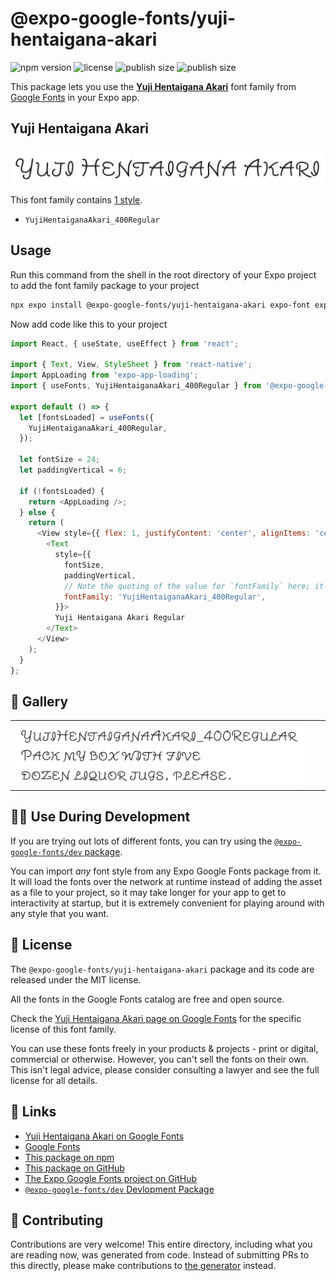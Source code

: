 # @expo-google-fonts/yuji-hentaigana-akari

![npm version](https://flat.badgen.net/npm/v/@expo-google-fonts/yuji-hentaigana-akari)
![license](https://flat.badgen.net/github/license/expo/google-fonts)
![publish size](https://flat.badgen.net/packagephobia/install/@expo-google-fonts/yuji-hentaigana-akari)
![publish size](https://flat.badgen.net/packagephobia/publish/@expo-google-fonts/yuji-hentaigana-akari)

This package lets you use the [**Yuji Hentaigana Akari**](https://fonts.google.com/specimen/Yuji+Hentaigana+Akari) font family from [Google Fonts](https://fonts.google.com/) in your Expo app.

## Yuji Hentaigana Akari

![Yuji Hentaigana Akari](./font-family.png)

This font family contains [1 style](#-gallery).

- `YujiHentaiganaAkari_400Regular`

## Usage

Run this command from the shell in the root directory of your Expo project to add the font family package to your project
```sh
npx expo install @expo-google-fonts/yuji-hentaigana-akari expo-font expo-app-loading
```

Now add code like this to your project
```js
import React, { useState, useEffect } from 'react';

import { Text, View, StyleSheet } from 'react-native';
import AppLoading from 'expo-app-loading';
import { useFonts, YujiHentaiganaAkari_400Regular } from '@expo-google-fonts/yuji-hentaigana-akari';

export default () => {
  let [fontsLoaded] = useFonts({
    YujiHentaiganaAkari_400Regular,
  });

  let fontSize = 24;
  let paddingVertical = 6;

  if (!fontsLoaded) {
    return <AppLoading />;
  } else {
    return (
      <View style={{ flex: 1, justifyContent: 'center', alignItems: 'center' }}>
        <Text
          style={{
            fontSize,
            paddingVertical,
            // Note the quoting of the value for `fontFamily` here; it expects a string!
            fontFamily: 'YujiHentaiganaAkari_400Regular',
          }}>
          Yuji Hentaigana Akari Regular
        </Text>
      </View>
    );
  }
};

```

## 🔡 Gallery


||||
|-|-|-|
|![YujiHentaiganaAkari_400Regular](./YujiHentaiganaAkari_400Regular.ttf.png)||||


## 👩‍💻 Use During Development

If you are trying out lots of different fonts, you can try using the [`@expo-google-fonts/dev` package](https://github.com/expo/google-fonts/tree/master/font-packages/dev#readme).

You can import *any* font style from any Expo Google Fonts package from it. It will load the fonts
over the network at runtime instead of adding the asset as a file to your project, so it may take longer
for your app to get to interactivity at startup, but it is extremely convenient
for playing around with any style that you want.

## 📖 License

The `@expo-google-fonts/yuji-hentaigana-akari` package and its code are released under the MIT license.

All the fonts in the Google Fonts catalog are free and open source.

Check the [Yuji Hentaigana Akari page on Google Fonts](https://fonts.google.com/specimen/Yuji+Hentaigana+Akari) for the specific license of this font family.

You can use these fonts freely in your products & projects - print or digital, commercial or otherwise. However, you can't sell the fonts on their own. This isn't legal advice, please consider consulting a lawyer and see the full license for all details.

## 🔗 Links

- [Yuji Hentaigana Akari on Google Fonts](https://fonts.google.com/specimen/Yuji+Hentaigana+Akari)
- [Google Fonts](https://fonts.google.com/)
- [This package on npm](https://www.npmjs.com/package/@expo-google-fonts/yuji-hentaigana-akari)
- [This package on GitHub](https://github.com/expo/google-fonts/tree/master/font-packages/yuji-hentaigana-akari)
- [The Expo Google Fonts project on GitHub](https://github.com/expo/google-fonts)
- [`@expo-google-fonts/dev` Devlopment Package](https://github.com/expo/google-fonts/tree/master/font-packages/dev)

## 🤝 Contributing

Contributions are very welcome! This entire directory, including what you are reading now, was generated from code. Instead of submitting PRs to this directly, please make contributions to [the generator](https://github.com/expo/google-fonts/tree/master/packages/generator) instead.
